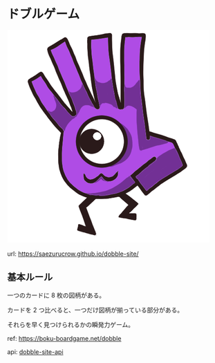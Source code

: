 # ドブルゲーム

![dobble-chan](./dobble-chan.png)

url: https://saezurucrow.github.io/dobble-site/

## 基本ルール

一つのカードに 8 枚の図柄がある。

カードを 2 つ比べると、一つだけ図柄が揃っている部分がある。

それらを早く見つけられるかの瞬発力ゲーム。

ref: https://boku-boardgame.net/dobble

api: [dobble-site-api](https://github.com/saezurucrow/dobble-site-api)
